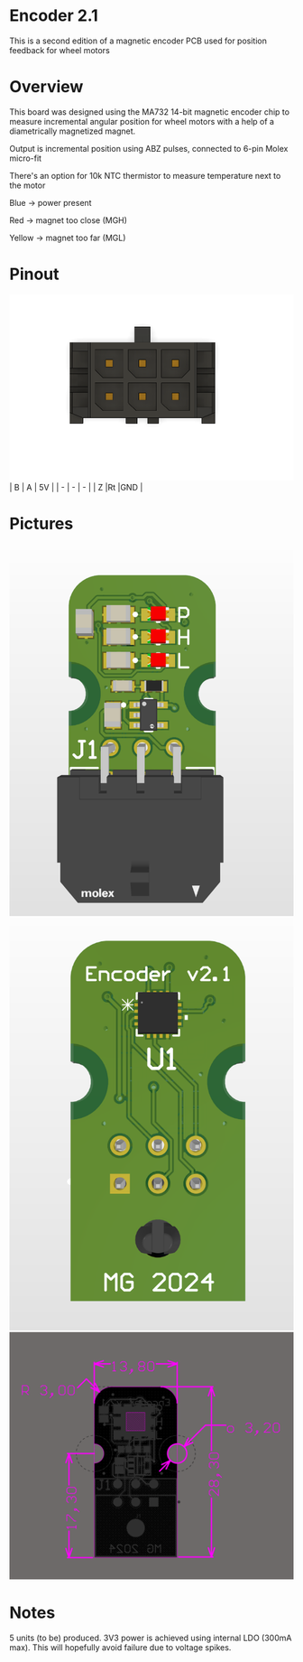 # Encoder 2.1
This is a second edition of a magnetic encoder PCB used for position feedback for wheel motors

# Overview
This board was designed using the MA732 14-bit magnetic encoder chip to measure incremental angular position for wheel motors with a help of a diametrically magnetized magnet.

Output is incremental position using ABZ pulses, connected to 6-pin Molex micro-fit

There's an option for 10k NTC thermistor to measure temperature next to the motor

Blue -> power present

Red -> magnet too close (MGH)

Yellow -> magnet too far (MGL)

# Pinout

![Screenshot](Images/6.png)
| B | A | 5V |
| - | - | -  |
| Z |Rt |GND |

# Pictures
![Screenshot](Images/Top.png)
![Screenshot](Images/Bottom.png)
![Screenshot](Images/Dimensions.png)
# Notes
5 units (to be) produced.
3V3 power is achieved using internal LDO (300mA max). This will hopefully avoid failure due to voltage spikes.